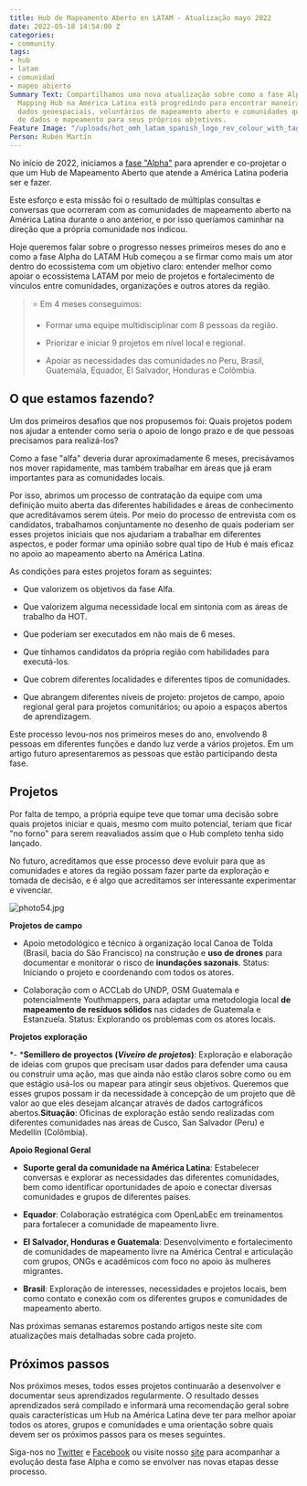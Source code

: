 ```yaml
---
title: Hub de Mapeamento Aberto en LATAM - Atualização mayo 2022
date: 2022-05-18 14:54:00 Z
categories:
- community
tags:
- hub
- latam
- comunidad
- mapeo abierto
Summary Text: Compartilhamos uma nova atualização sobre como a fase Alpha do Open
  Mapping Hub na América Latina está progredindo para encontrar maneiras de conectar
  dados geoespaciais, voluntários de mapeamento aberto e comunidades que precisam
  de dados e mapeamento para seus próprios objetivos.
Feature Image: "/uploads/hot_omh_latam_spanish_logo_rev_colour_with_tagline-2110x1176.jpeg"
Person: Rubén Martín
---
```


No início de 2022, iniciamos a [fase "Alpha"](https://www.hotosm.org/updates/hub-de-mapeo-abierto-en-latam-actualizacion-diciembre-2021/) para aprender e co-projetar o que um Hub de Mapeamento Aberto que atende a América Latina poderia ser e fazer.

Este esforço e esta missão foi o resultado de múltiplas consultas e conversas que ocorreram com as comunidades de mapeamento aberto na América Latina durante o ano anterior, e por isso queríamos caminhar na direção que a própria comunidade nos indicou.

Hoje queremos falar sobre o progresso nesses primeiros meses do ano e como a fase Alpha do LATAM Hub começou a se firmar como mais um ator dentro do ecossistema com um objetivo claro: entender melhor como apoiar o ecossistema LATAM por meio de projetos e fortalecimento de vínculos entre comunidades, organizações e outros atores da região.

> ⭐️ Em 4 meses conseguimos:
>
> * Formar uma equipe multidisciplinar com 8 pessoas da região.
>
> * Priorizar e iniciar 9 projetos em nível local e regional.
>
> * Apoiar as necessidades das comunidades no Peru, Brasil, Guatemala, Equador, El Salvador, Honduras e Colômbia.

## **O que estamos fazendo?**

Um dos primeiros desafios que nos propusemos foi: Quais projetos podem nos ajudar a entender como seria o apoio de longo prazo e de que pessoas precisamos para realizá-los?

Como a fase "alfa" deveria durar aproximadamente 6 meses, precisávamos nos mover rapidamente, mas também trabalhar em áreas que já eram importantes para as comunidades locais.

Por isso, abrimos um processo de contratação da equipe com uma definição muito aberta das diferentes habilidades e áreas de conhecimento que acreditávamos serem úteis. Por meio do processo de entrevista com os candidatos, trabalhamos conjuntamente no desenho de quais poderiam ser esses projetos iniciais que nos ajudariam a trabalhar em diferentes aspectos, e poder formar uma opinião sobre qual tipo de Hub é mais eficaz no apoio ao mapeamento aberto na América Latina.

As condições para estes projetos foram as seguintes:

* Que valorizem os objetivos da fase Alfa.

* Que valorizem alguma necessidade local em sintonia com as áreas de trabalho da HOT.

* Que poderiam ser executados em não mais de 6 meses.

* Que tínhamos candidatos da própria região com habilidades para executá-los.

* Que cobrem diferentes localidades e diferentes tipos de comunidades.

* Que abrangem diferentes níveis de projeto: projetos de campo, apoio regional geral para projetos comunitários; ou apoio a espaços abertos de aprendizagem.

Este processo levou-nos nos primeiros meses do ano, envolvendo 8 pessoas em diferentes funções e dando luz verde a vários projetos. Em um artigo futuro apresentaremos as pessoas que estão participando desta fase.

## **Projetos**

Por falta de tempo, a própria equipe teve que tomar uma decisão sobre quais projetos iniciar e quais, mesmo com muito potencial, teriam que ficar "no forno" para serem reavaliados assim que o Hub completo tenha sido lançado.

No futuro, acreditamos que esse processo deve evoluir para que as comunidades e atores da região possam fazer parte da exploração e tomada de decisão, e é algo que acreditamos ser interessante experimentar e vivenciar.

![photo54.jpg](/uploads/photo54.jpg)

**Projetos de campo**

* Apoio metodológico e técnico à organização local Canoa de Tolda (Brasil, bacia do São Francisco) na construção e **uso de drones** para documentar e monitorar o risco de **inundações sazonais**. Status: Iniciando o projeto e coordenando com todos os atores.

* Colaboração com o ACCLab do UNDP, OSM Guatemala e potencialmente Youthmappers, para adaptar uma metodologia local **de mapeamento de resíduos sólidos** nas cidades de Guatemala e Estanzuela. Status: Explorando os problemas com os atores locais.

**Projetos exploração**

\*- \***Semillero de proyectos (*Viveiro de projetos*)**: Exploração e elaboração de ideias com grupos que precisam usar dados para defender uma causa ou construir uma ação, mas que ainda não estão claros sobre como ou em que estágio usá-los ou mapear para atingir seus objetivos. Queremos que esses grupos possam ir da necessidade à concepção de um projeto que dê valor ao que eles desejam alcançar através de dados cartográficos abertos.**Situação**: Oficinas de exploração estão sendo realizadas com diferentes comunidades nas áreas de Cusco, San Salvador (Peru) e Medellín (Colômbia).

**Apoio Regional Geral**

* **Suporte geral da comunidade na América Latina**: Estabelecer conversas e explorar as necessidades das diferentes comunidades, bem como identificar oportunidades de apoio e conectar diversas comunidades e grupos de diferentes países.

* **Equador**: Colaboração estratégica com OpenLabEc em treinamentos para fortalecer a comunidade de mapeamento livre.

* **El Salvador, Honduras e Guatemala**: Desenvolvimento e fortalecimento de comunidades de mapeamento livre na América Central e articulação com grupos, ONGs e acadêmicos com foco no apoio às mulheres migrantes.

* **Brasil**: Exploração de interesses, necessidades e projetos locais, bem como contato e conexão com os diferentes grupos e comunidades de mapeamento aberto.

Nas próximas semanas estaremos postando artigos neste site com atualizações mais detalhadas sobre cada projeto.

## **Próximos passos**

Nos próximos meses, todos esses projetos continuarão a desenvolver e documentar seus aprendizados regularmente. O resultado desses aprendizados será compilado e informará uma recomendação geral sobre quais características um Hub na América Latina deve ter para melhor apoiar todos os atores, grupos e comunidades e uma orientação sobre quais devem ser os próximos passos para os meses seguintes.

Siga-nos no [Twitter](https://twitter.com/mapeoabierto_la) e [Facebook](https://www.facebook.com/Mapeo-abierto-Am%C3%A9rica-Latina-102804808622456/) ou visite nosso [site](https://www.hotosm.org/hubs/latam-hub) para acompanhar a evolução desta fase Alpha e como se envolver nas novas etapas desse processo.